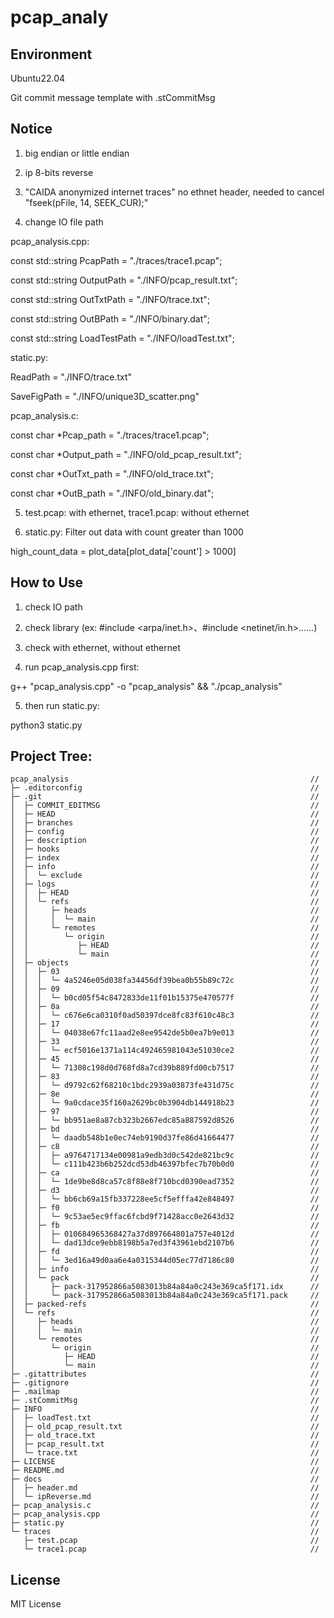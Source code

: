 # pcap_analy


## Environment
Ubuntu22.04

Git commit message template with .stCommitMsg


## Notice
1. big endian or little endian

2. ip 8-bits reverse

3. "CAIDA anonymized internet traces" no ethnet header, needed to cancel "fseek(pFile, 14, SEEK_CUR);"

4. change IO file path

  pcap_analysis.cpp:

const std::string PcapPath = "./traces/trace1.pcap";

const std::string OutputPath = "./INFO/pcap_result.txt";

const std::string OutTxtPath = "./INFO/trace.txt";

const std::string OutBPath = "./INFO/binary.dat";

const std::string LoadTestPath = "./INFO/loadTest.txt";


  static.py:

ReadPath = "./INFO/trace.txt"

SaveFigPath = "./INFO/unique3D_scatter.png"


  pcap_analysis.c:

const char *Pcap_path = "./traces/trace1.pcap";

const char *Output_path = "./INFO/old_pcap_result.txt";

const char *OutTxt_path = "./INFO/old_trace.txt";

const char *OutB_path = "./INFO/old_binary.dat";

5. test.pcap: with ethernet, trace1.pcap: without ethernet

6. static.py: Filter out data with count greater than 1000

high_count_data = plot_data[plot_data['count'] > 1000]


## How to Use

1. check IO path

2. check library (ex: #include <arpa/inet.h>、#include <netinet/in.h>......)

3. check with ethernet, without ethernet

4. run pcap_analysis.cpp first:

g++ "pcap_analysis.cpp" -o "pcap_analysis" && "./pcap_analysis"

5. then run static.py:

python3 static.py


## Project Tree:

```
pcap_analysis                                                      //
├─ .editorconfig                                                   //
├─ .git                                                            //
│  ├─ COMMIT_EDITMSG                                               //
│  ├─ HEAD                                                         //
│  ├─ branches                                                     //
│  ├─ config                                                       //
│  ├─ description                                                  //
│  ├─ hooks                                                        //
│  ├─ index                                                        //
│  ├─ info                                                         //
│  │  └─ exclude                                                   //
│  ├─ logs                                                         //
│  │  ├─ HEAD                                                      //
│  │  └─ refs                                                      //
│  │     ├─ heads                                                  //
│  │     │  └─ main                                                //
│  │     └─ remotes                                                //
│  │        └─ origin                                              //
│  │           ├─ HEAD                                             //
│  │           └─ main                                             //
│  ├─ objects                                                      //
│  │  ├─ 03                                                        //
│  │  │  └─ 4a5246e05d038fa34456df39bea0b55b89c72c                 //
│  │  ├─ 09                                                        //
│  │  │  └─ b0cd05f54c8472833de11f01b15375e470577f                 //
│  │  ├─ 0a                                                        //
│  │  │  └─ c676e6ca0310f0ad50397dce8fc83f610c48c3                 //
│  │  ├─ 17                                                        //
│  │  │  └─ 04038e67fc11aad2e8ee9542de5b0ea7b9e013                 //
│  │  ├─ 33                                                        //
│  │  │  └─ ecf5016e1371a114c492465981043e51030ce2                 //
│  │  ├─ 45                                                        //
│  │  │  └─ 71308c198d0d768fd8a7cd39b889fd00cb7517                 //
│  │  ├─ 83                                                        //
│  │  │  └─ d9792c62f68210c1bdc2939a03873fe431d75c                 //
│  │  ├─ 8e                                                        //
│  │  │  └─ 9a0cdace35f160a2629bc0b3904db144918b23                 //
│  │  ├─ 97                                                        //
│  │  │  └─ bb951ae8a87cb323b2667edc85a887592d8526                 //
│  │  ├─ bd                                                        //
│  │  │  └─ daadb548b1e0ec74eb9190d37fe86d41664477                 //
│  │  ├─ c8                                                        //
│  │  │  ├─ a9764717134e00981a9edb3d0c542de821bc9c                 //
│  │  │  └─ c111b423b6b252dcd53db46397bfec7b70b0d0                 //
│  │  ├─ ca                                                        //
│  │  │  └─ 1de9be8d8ca57c8f88e8f710bcd0390ead7352                 //
│  │  ├─ d3                                                        //
│  │  │  └─ bb6cb69a15fb337228ee5cf5efffa42e848497                 //
│  │  ├─ f0                                                        //
│  │  │  └─ 9c53ae5ec9ffac6fcbd9f71428acc0e2643d32                 //
│  │  ├─ fb                                                        //
│  │  │  ├─ 010684965368427a37d897664801a757e4012d                 //
│  │  │  └─ dad13dce9ebb8198b5a7ed3f43961ebd2107b6                 //
│  │  ├─ fd                                                        //
│  │  │  └─ 3ed16a49d0aa6e4a0315344d05ec77d7186c80                 //
│  │  ├─ info                                                      //
│  │  └─ pack                                                      //
│  │     ├─ pack-317952866a5083013b84a84a0c243e369ca5f171.idx      //
│  │     └─ pack-317952866a5083013b84a84a0c243e369ca5f171.pack     //
│  ├─ packed-refs                                                  //
│  └─ refs                                                         //
│     ├─ heads                                                     //
│     │  └─ main                                                   //
│     └─ remotes                                                   //
│        └─ origin                                                 //
│           ├─ HEAD                                                //
│           └─ main                                                //
├─ .gitattributes                                                  //
├─ .gitignore                                                      //
├─ .mailmap                                                        //
├─ .stCommitMsg                                                    //
├─ INFO                                                            //
│  ├─ loadTest.txt                                                 //
│  ├─ old_pcap_result.txt                                          //
│  ├─ old_trace.txt                                                //
│  ├─ pcap_result.txt                                              //
│  └─ trace.txt                                                    //
├─ LICENSE                                                         //
├─ README.md                                                       //
├─ docs                                                            //
│  ├─ header.md                                                    //
│  └─ ipReverse.md                                                 //
├─ pcap_analysis.c                                                 //
├─ pcap_analysis.cpp                                               //
├─ static.py                                                       //
└─ traces                                                          //
   ├─ test.pcap                                                    //
   └─ trace1.pcap                                                  //

```


## License
MIT License
